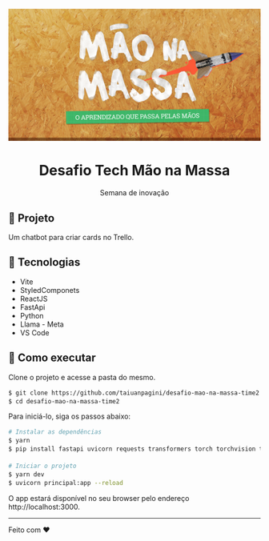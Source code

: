 <p align="center">
    <img alt="Git Explorer" src="./images/Capa.png"/>
</p>

<h1 align="center">
	Desafio Tech Mão na Massa
</h1>

<p align="center">Semana de inovação</p>

## 🚀 Projeto

Um chatbot para criar cards no Trello.

## 🔧 Tecnologias

- Vite
- StyledComponets
- ReactJS
- FastApi
- Python
- Llama - Meta
- VS Code

## 🚀 Como executar

Clone o projeto e acesse a pasta do mesmo.

```bash
$ git clone https://github.com/taiuanpagini/desafio-mao-na-massa-time2.git
$ cd desafio-mao-na-massa-time2
```

Para iniciá-lo, siga os passos abaixo:

```bash
# Instalar as dependências
$ yarn
$ pip install fastapi uvicorn requests transformers torch torchvision torchaudio

# Iniciar o projeto
$ yarn dev
$ uvicorn principal:app --reload
```

O app estará disponível no seu browser pelo endereço http://localhost:3000.

---

Feito com ♥
